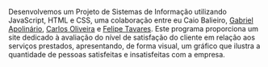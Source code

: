Desenvolvemos um Projeto de Sistemas de Informação utilizando JavaScript, HTML e CSS, uma colaboração entre eu Caio Balieiro, [Gabriel Apolinário](https://github.com/GabrielApolinario08), [Carlos Oliveira](https://github.com/caduoliveira01) e [Felipe Tavares](https://github.com/FelipeBR777). Este programa proporciona um site dedicado à avaliação do nível de satisfação do cliente em relação aos serviços prestados, apresentando, de forma visual, um gráfico que ilustra a quantidade de pessoas satisfeitas e insatisfeitas com a empresa.
